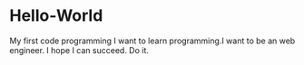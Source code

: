 # Hello-World
My first code programming
I want to learn programming.I want to be an web engineer.
I hope I can succeed.
Do it.
